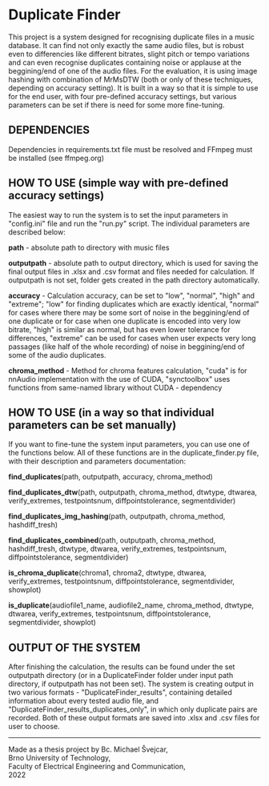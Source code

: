 # Duplicate Finder
This project is a system designed for recognising duplicate files in a music database. It can find not only exactly the same audio files, but is robust even to differencies like different bitrates, slight pitch or tempo variations and can even recognise duplicates containing noise or applause at the beggining/end of one of the audio files.
For the evaluation, it is using image hashing with combination of MrMsDTW (both or only of these techniques, depending on accuracy setting). It is built in a way so that it is simple to use for the end user, with four pre-defined accuracy settings, but various parameters can be set if there is need for some more fine-tuning.


## DEPENDENCIES
Dependencies in requirements.txt file must be resolved and FFmpeg must be installed (see ffmpeg.org)

## HOW TO USE (simple way with pre-defined accuracy settings)
The easiest way to run the system is to set the input parameters in "config.ini" file and run the "run.py" script. The individual parameters are described below:

**path** - absolute path to directory with music files

**outputpath** - absolute path to output directory, which is used for saving the final output files in .xlsx and .csv format and files needed for calculation. If outputpath is not set, folder gets created in the path directory automatically.

**accuracy** - Calculation accuracy, can be set to "low", "normal", "high" and "extreme"; "low" for finding duplicates which are exactly identical, "normal" for cases where there may be some sort of noise in the beggining/end of one duplicate or for case when one duplicate is encoded into very low bitrate, "high" is similar as normal, but has even lower tolerance for differences, "extreme" can be used for cases when user expects very long passages (like half of the whole recording) of noise in beggining/end of some of the audio duplicates.

**chroma_method** - Method for chroma features calculation, "cuda" is for nnAudio implementation with the use of CUDA, "synctoolbox" uses functions from same-named library without CUDA - dependency


## HOW TO USE (in a way so that individual parameters can be set manually)
If you want to fine-tune the system input parameters, you can use one of the functions below. All of these functions are in the duplicate_finder.py file, with their description and parameters documentation:

**find_duplicates**(path, outputpath, accuracy, chroma_method)

**find_duplicates_dtw**(path, outputpath, chroma_method, dtwtype, dtwarea, verify_extremes, testpointsnum, diffpointstolerance, segmentdivider)

**find_duplicates_img_hashing**(path, outputpath, chroma_method, hashdiff_tresh)

**find_duplicates_combined**(path, outputpath, chroma_method, hashdiff_tresh, dtwtype, dtwarea, verify_extremes, testpointsnum, diffpointstolerance, segmentdivider)

**is_chroma_duplicate**(chroma1, chroma2, dtwtype, dtwarea, verify_extremes, testpointsnum, diffpointstolerance, segmentdivider, showplot)

**is_duplicate**(audiofile1_name, audiofile2_name, chroma_method, dtwtype, dtwarea, verify_extremes, testpointsnum, diffpointstolerance, segmentdivider, showplot)


## OUTPUT OF THE SYSTEM
After finishing the calculation, the results can be found under the set outputpath directory (or in a DuplicateFinder folder under input path directory, if outputpath has not been set).
The system is creating output in two various formats - "DuplicateFinder_results", containing detailed information about every tested audio file, and "DuplicateFinder_results_duplicates_only", in which only duplicate pairs are recorded.
Both of these output formats are saved into .xlsx and .csv files for user to choose.

----------------------------------------------------------------------------------
Made as a thesis project by Bc. Michael Švejcar,  
Brno University of Technology,  
Faculty of Electrical Engineering and Communication,  
2022